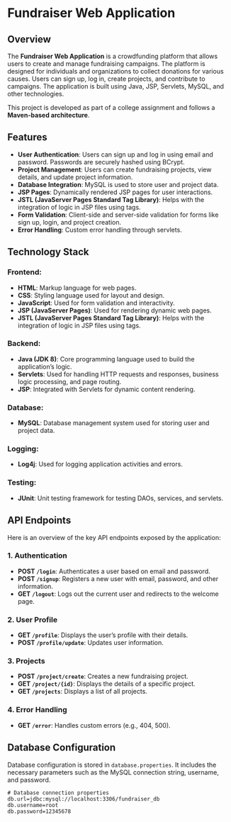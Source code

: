 # Fundraiser Web Application

## Overview

The **Fundraiser Web Application** is a crowdfunding platform that allows users to create and manage fundraising campaigns. The platform is designed for individuals and organizations to collect donations for various causes. Users can sign up, log in, create projects, and contribute to campaigns. The application is built using Java, JSP, Servlets, MySQL, and other technologies.

This project is developed as part of a college assignment and follows a **Maven-based architecture**.

## Features

- **User Authentication**: Users can sign up and log in using email and password. Passwords are securely hashed using BCrypt.
- **Project Management**: Users can create fundraising projects, view details, and update project information.
- **Database Integration**: MySQL is used to store user and project data.
- **JSP Pages**: Dynamically rendered JSP pages for user interactions.
- **JSTL (JavaServer Pages Standard Tag Library)**: Helps with the integration of logic in JSP files using tags.
- **Form Validation**: Client-side and server-side validation for forms like sign up, login, and project creation.
- **Error Handling**: Custom error handling through servlets.

## Technology Stack

### Frontend:
- **HTML**: Markup language for web pages.
- **CSS**: Styling language used for layout and design.
- **JavaScript**: Used for form validation and interactivity.
- **JSP (JavaServer Pages)**: Used for rendering dynamic web pages.
- **JSTL (JavaServer Pages Standard Tag Library)**: Helps with the integration of logic in JSP files using tags.

### Backend:
- **Java (JDK 8)**: Core programming language used to build the application’s logic.
- **Servlets**: Used for handling HTTP requests and responses, business logic processing, and page routing.
- **JSP**: Integrated with Servlets for dynamic content rendering.

### Database:
- **MySQL**: Database management system used for storing user and project data.

### Logging:
- **Log4j**: Used for logging application activities and errors.

### Testing:
- **JUnit**: Unit testing framework for testing DAOs, services, and servlets.

## API Endpoints

Here is an overview of the key API endpoints exposed by the application:

### 1. **Authentication**
- **POST `/login`**: Authenticates a user based on email and password.
- **POST `/signup`**: Registers a new user with email, password, and other information.
- **GET `/logout`**: Logs out the current user and redirects to the welcome page.

### 2. **User Profile**
- **GET `/profile`**: Displays the user’s profile with their details.
- **POST `/profile/update`**: Updates user information.

### 3. **Projects**
- **POST `/project/create`**: Creates a new fundraising project.
- **GET `/project/{id}`**: Displays the details of a specific project.
- **GET `/projects`**: Displays a list of all projects.

### 4. **Error Handling**
- **GET `/error`**: Handles custom errors (e.g., 404, 500).


## Database Configuration

Database configuration is stored in `database.properties`. It includes the necessary parameters such as the MySQL connection string, username, and password.

```properties
# Database connection properties
db.url=jdbc:mysql://localhost:3306/fundraiser_db
db.username=root
db.password=12345678



